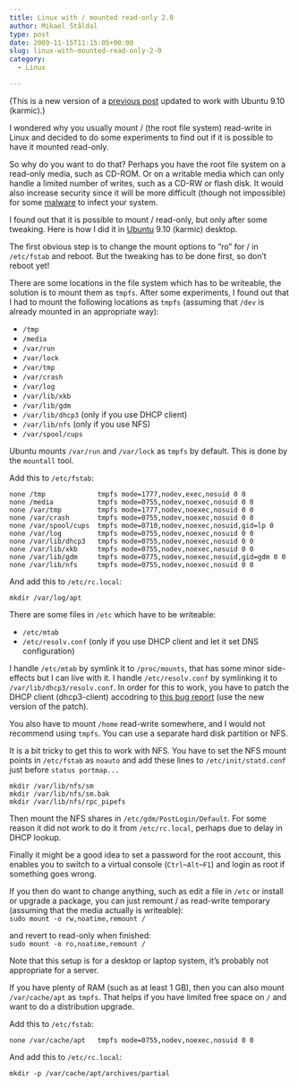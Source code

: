 ```yaml
---
title: Linux with / mounted read-only 2.0
author: Mikael Ståldal
type: post
date: 2009-11-15T11:15:05+00:00
slug: linux-with-mounted-read-only-2-0
category:
  - Linux

---
```

(This is a new version of a [previous post][1] updated to work with Ubuntu 9.10 (karmic).)

I wondered why you usually mount / (the root file system) read-write in Linux and decided to do some experiments to find out if it is possible to have it mounted read-only. 

So why do you want to do that? Perhaps you have the root file system on a read-only media, such as CD-ROM. Or on a writable media which can only handle a limited number of writes, such as a CD-RW or flash disk. It would also increase security since it will be more difficult (though not impossible) for some [malware][2] to infect your system.

I found out that it is possible to mount / read-only, but only after some tweaking. Here is how I did it in [Ubuntu][3] 9.10 (karmic) desktop.

The first obvious step is to change the mount options to &#8220;ro&#8221; for / in `/etc/fstab` and reboot. But the tweaking has to be done first, so don&#8217;t reboot yet!

There are some locations in the file system which has to be writeable, the solution is to mount them as `tmpfs`. After some experiments, I found out that I had to mount the following locations as `tmpfs` (assuming that `/dev` is already mounted in an appropriate way):

  * `/tmp`
  * `/media`
  * `/var/run`
  * `/var/lock`
  * `/var/tmp`
  * `/var/crash`
  * `/var/log`
  * `/var/lib/xkb`
  * `/var/lib/gdm`
  * `/var/lib/dhcp3` (only if you use DHCP client)
  * `/var/lib/nfs` (only if you use NFS)
  * `/var/spool/cups`

Ubuntu mounts `/var/run` and `/var/lock` as `tmpfs` by default. This is done by the `mountall` tool.

Add this to `/etc/fstab`:

```
none /tmp             tmpfs mode=1777,nodev,exec,nosuid 0 0
none /media           tmpfs mode=0755,nodev,noexec,nosuid 0 0
none /var/tmp         tmpfs mode=1777,nodev,noexec,nosuid 0 0
none /var/crash       tmpfs mode=0755,nodev,noexec,nosuid 0 0
none /var/spool/cups  tmpfs mode=0710,nodev,noexec,nosuid,gid=lp 0 
none /var/log         tmpfs mode=0755,nodev,noexec,nosuid 0 0
none /var/lib/dhcp3   tmpfs mode=0755,nodev,noexec,nosuid 0 0
none /var/lib/xkb     tmpfs mode=0755,nodev,noexec,nosuid 0 0
none /var/lib/gdm     tmpfs mode=0775,nodev,noexec,nosuid,gid=gdm 0 0
none /var/lib/nfs     tmpfs mode=0755,nodev,noexec,nosuid 0 0

```

And add this to `/etc/rc.local`:

```
mkdir /var/log/apt

```

There are some files in `/etc` which have to be writeable:

  * `/etc/mtab`
  * `/etc/resolv.conf` (only if you use DHCP client and let it set DNS configuration)

I handle `/etc/mtab` by symlink it to `/proc/mounts`, that has some minor side-effects but I can live with it. I handle `/etc/resolv.conf` by symlinking it to `/var/lib/dhcp3/resolv.conf`. In order for this to work, you have to patch the DHCP client (dhcp3-client) accodring to [this bug report][4] (use the new version of the patch).

You also have to mount `/home` read-write somewhere, and I would not recommend using `tmpfs`. You can use a separate hard disk partition or NFS.

It is a bit tricky to get this to work with NFS. You have to set the NFS mount points in `/etc/fstab` as `noauto` and add these lines to `/etc/init/statd.conf` just before `status portmap...`

```
mkdir /var/lib/nfs/sm
mkdir /var/lib/nfs/sm.bak
mkdir /var/lib/nfs/rpc_pipefs

```

Then mount the NFS shares in `/etc/gdm/PostLogin/Default`. For some reason it did not work to do it from `/etc/rc.local`, perhaps due to delay in DHCP lookup.

Finally it might be a good idea to set a password for the root account, this enables you to switch to a virtual console (`Ctrl`&#8211;`Alt`&#8211;`F1`) and login as root if something goes wrong.

If you then do want to change anything, such as edit a file in `/etc` or install or upgrade a package, you can just remount / as read-write temporary (assuming that the media actually is writeable):  
`sudo mount -o rw,noatime,remount /`

and revert to read-only when finished:  
`sudo mount -o ro,noatime,remount /`

Note that this setup is for a desktop or laptop system, it&#8217;s probably not appropriate for a server.

If you have plenty of RAM (such as at least 1 GB), then you can also mount `/var/cache/apt` as `tmpfs`. That helps if you have limited free space on `/` and want to do a distribution upgrade.

Add this to `/etc/fstab`:

```
none /var/cache/apt   tmpfs mode=0755,nodev,noexec,nosuid 0 0

```

And add this to `/etc/rc.local`:

```
mkdir -p /var/cache/apt/archives/partial

```

 [1]: http://www.staldal.nu/tech/2008/07/26/linux-with-mounted-read-only/
 [2]: http://en.wikipedia.org/wiki/Malware
 [3]: http://www.ubuntu.com/
 [4]: https://bugs.launchpad.net/ubuntu/+source/dhcp3/+bug/251632